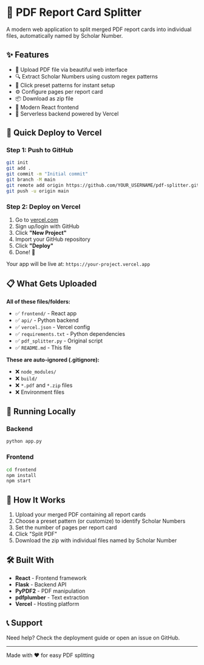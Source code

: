 # 📄 PDF Report Card Splitter

A modern web application to split merged PDF report cards into individual files, automatically named by Scholar Number.

## ✨ Features

- 📄 Upload PDF file via beautiful web interface
- 🔍 Extract Scholar Numbers using custom regex patterns
- 🎯 Click preset patterns for instant setup
- ⚙️ Configure pages per report card
- 📦 Download as zip file
- 🎨 Modern React frontend
- 🚀 Serverless backend powered by Vercel

## 🚀 Quick Deploy to Vercel

### Step 1: Push to GitHub

```bash
git init
git add .
git commit -m "Initial commit"
git branch -M main
git remote add origin https://github.com/YOUR_USERNAME/pdf-splitter.git
git push -u origin main
```

### Step 2: Deploy on Vercel

1. Go to [vercel.com](https://vercel.com)
2. Sign up/login with GitHub
3. Click **"New Project"**
4. Import your GitHub repository
5. Click **"Deploy"**
6. Done! 🎉

Your app will be live at: `https://your-project.vercel.app`

## 📋 What Gets Uploaded

**All of these files/folders:**
- ✅ `frontend/` - React app
- ✅ `api/` - Python backend
- ✅ `vercel.json` - Vercel config
- ✅ `requirements.txt` - Python dependencies
- ✅ `pdf_splitter.py` - Original script
- ✅ `README.md` - This file

**These are auto-ignored (.gitignore):**
- ❌ `node_modules/`
- ❌ `build/`
- ❌ `*.pdf` and `*.zip` files
- ❌ Environment files

## 🏃 Running Locally

### Backend
```bash
python app.py
```

### Frontend
```bash
cd frontend
npm install
npm start
```

## 📝 How It Works

1. Upload your merged PDF containing all report cards
2. Choose a preset pattern (or customize) to identify Scholar Numbers
3. Set the number of pages per report card
4. Click "Split PDF"
5. Download the zip with individual files named by Scholar Number

## 🛠️ Built With

- **React** - Frontend framework
- **Flask** - Backend API
- **PyPDF2** - PDF manipulation
- **pdfplumber** - Text extraction
- **Vercel** - Hosting platform

## 📞 Support

Need help? Check the deployment guide or open an issue on GitHub.

---

Made with ❤️ for easy PDF splitting
